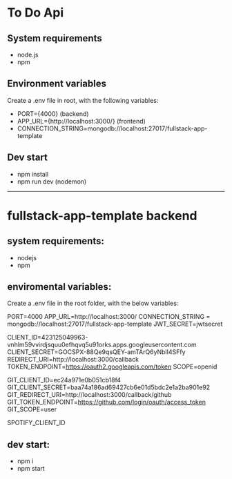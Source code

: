 # To Do Api

## System requirements

- node.js
- npm

## Environment variables

Create a .env file in root, with the following variables:

- PORT={4000} (backend)
- APP_URL={http://localhost:3000/} (frontend)
- CONNECTION_STRING=mongodb://localhost:27017/fullstack-app-template

## Dev start

- npm install
- npm run dev (nodemon)

---

# fullstack-app-template backend

## system requirements:

- nodejs
- npm

## enviromental variables:

Create a .env file in the root folder, with the below variables:

PORT=4000
APP_URL=http://localhost:3000/
CONNECTION_STRING = mongodb://localhost:27017/fullstack-app-template
JWT_SECRET=jwtsecret

CLIENT_ID=423125049963-vnhlm59vvirdjsquu0efhqvq5u91orks.apps.googleusercontent.com
CLIENT_SECRET=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
REDIRECT_URI=http://localhost:3000/callback
TOKEN_ENDPOINT=https://oauth2.googleapis.com/token
SCOPE=openid

GIT_CLIENT_ID=ec24a971e0b051cb18f4
GIT_CLIENT_SECRET=baa74a186ad69427cb6e01d5bdc2e1a2ba901e92
GIT_REDIRECT_URI=http://localhost:3000/callback/github
GIT_TOKEN_ENDPOINT=https://github.com/login/oauth/access_token
GIT_SCOPE=user

SPOTIFY_CLIENT_ID

## dev start:

- npm i
- npm start
